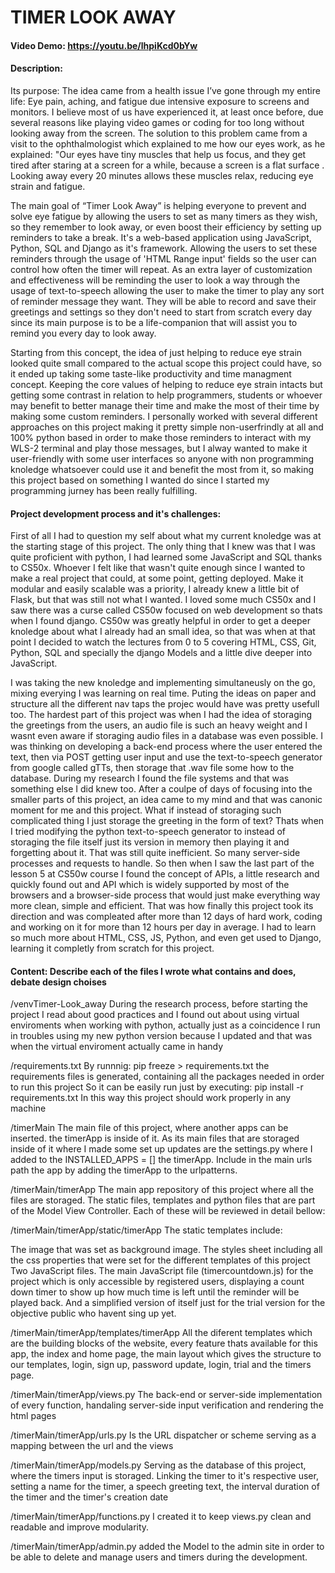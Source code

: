 # TIMER LOOK AWAY
#### Video Demo: https://youtu.be/lhpiKcd0bYw

#### Description:
Its purpose:
The idea came from a health issue I’ve gone through my entire life:  Eye pain, aching, and fatigue due intensive exposure to screens and monitors. I believe most of us have experienced it, at least once before, due several reasons like playing video games or coding for too long without looking away from the screen. The solution to this problem came from a visit to the ophthalmologist which explained to me how our eyes work, as he explained: "Our eyes have tiny muscles that help us focus, and they get tired after staring at a screen for a while, because a screen is a flat surface . Looking away every 20 minutes allows these muscles relax, reducing eye strain and fatigue.

The main goal  of “Timer Look Away” is helping everyone to prevent and solve eye fatigue by allowing the users to set as many timers as they wish, so they remember to look away, or even boost their efficiency by setting up reminders to take a break. It's a web-based application using JavaScript, Python, SQL and Django as it's framework. Allowing the users to set these reminders through the usage of 'HTML Range input' fields so the user can control how often the timer will repeat. As an extra layer of customization and effectiveness will be reminding the user to look a way through the usage of text-to-speech allowing the user to make the timer to play any sort of reminder message they want. They will be able to record and save their greetings and settings so they don't need to start from scratch every day since its main purpose is to be a life-companion that will assist you to remind you every day to look away.

Starting from this concept, the idea of just helping to reduce eye strain looked quite small compared to the actual scope this project could have, so it ended up taking some taste-like productivity and time managment concept. Keeping the core values of helping to reduce eye strain intacts but getting some contrast in relation to help programmers, students or whoever may benefit to better manage their time and make the most of their time by making some custom reminders. I personally worked with several different approaches on this project making it pretty simple non-userfrindly at all and 100% python based in order to make those reminders to interact with my WLS-2 terminal and play those messages, but I alway wanted to make it user-friendly with some user interfaces so anyone with non programming knoledge whatsoever could use it and benefit the most from it, so making this project based on something I wanted do since I started my programming jurney has been really fulfilling.

#### Project development process and it's challenges:
First of all I had to question my self about what my current knoledge was at the starting stage of this project. The only thing that I knew was that I was quite proficient with python, I had learned some JavaScript and SQL thanks to CS50x. Whoever I felt like that wasn't quite enough since I wanted to make a real project that could, at some point, getting deployed. Make it modular and easily scalable was a priority, I already knew a little bit of Flask, but that was still not what I wanted. I loved some much CS50x and I saw there was a curse called CS50w focused on web development so thats when I found django. CS50w was greatly helpful in order to get a deeper knoledge about what I already had an small idea, so that was when at that point I decided to watch the lectures from 0 to 5 covering HTML, CSS, Git, Python, SQL and specially the django Models and a little dive deeper into JavaScript.

I was taking the new knoledge and implementing simultaneusly on the go, mixing everying I was learning on real time. Puting the ideas on paper and structure all the different nav taps the projec would have was pretty usefull too. The hardest part of this project was when I had the idea of storaging the greetings from the users, an audio file is such an heavy weight and I wasnt even aware if storaging audio files in a database was even possible. I was thinking on developing a back-end process where the user entered the text, then via POST getting user input and use the text-to-speech generator from google called gTTs, then storage that .wav file some how to the database. During my research I found the file systems and that was something else I did knew too. After a coulpe of days of focusing into the smaller parts of this project, an idea came to my mind and that was canonic moment for me and this project. What if instead of storaging such complicated thing I just storage the greeting in the form of text? Thats when I tried modifying the python text-to-speech generator to instead of storaging the file itself just its version in memory then playing it and forgetting about it. That was still quite inefficient. So many server-side processes and requests to handle. So then when I saw the last part of the lesson 5 at CS50w course I found the concept of APIs, a little research and quickly found out and API which is widely supported by most of the browsers and a browser-side process that would just make everything way more clean, simple and efficient. That was how finally this project took its direction and was compleated after more than 12 days of hard work, coding and working on it for more than 12 hours per day in average. I had to learn so much more about HTML, CSS, JS, Python, and even get used to Django, learning it completly from scratch for this project.

#### Content: Describe each of the files I wrote what contains and does, debate design choises

/venvTimer-Look_away
During the research process, before starting the project I read about good practices and I found out about using virtual enviroments when working with python, actually just as a coincidence I run in troubles using my new python version because I updated and that was when the virtual enviroment actually came in handy

/requirements.txt
By runnnig: pip freeze > requirements.txt the requirements files is generated, containing all the packages needed in order to run this project
So it can be easily run just by executing: pip install -r requirements.txt
In this way this project should work properly in any machine

/timerMain
The main file of this project, where another apps can be inserted. the timerApp is inside of it. As its main files that are storaged inside of it where I made some set up updates are the settings.py where I added to the INSTALLED_APPS = [] the timerApp. Include in the main urls path the app by adding the timerApp to the urlpatterns.

/timerMain/timerApp
The main app repository of this project where all the files are storaged. The static files, templates and python files that are part of the Model View Controller. Each of these will be reviewed in detail bellow:

/timerMain/timerApp/static/timerApp
The static templates include:

The image that was set as background image.
The styles sheet including all the css properties that were set for the different templates of this project
Two JavaScript files. The main JavaScript file (timercountdown.js) for the project which is only accessible by registered users, displaying a count down timer to show up how much time is left until the reminder will be played back. And a simplified version of itself just for the trial version for the objective public who havent sing up yet.

/timerMain/timerApp/templates/timerApp
All the diferent templates which are the building blocks of the website, every feature thats available for this app, the index and home page, the main layout which  gives the structure to our templates, login, sign up, password update, login, trial and the timers page.

/timerMain/timerApp/views.py
The back-end or server-side implementation of every function, handaling server-side input verification and rendering the html pages

/timerMain/timerApp/urls.py
Is the URL dispatcher or scheme serving as a mapping between the url and the views

/timerMain/timerApp/models.py
Serving as the database of this project, where the timers input is storaged. Linking the timer to it's respective user, setting a name for the timer, a speech greeting text, the interval duration of the timer and the timer's creation date

/timerMain/timerApp/functions.py
I created it to keep views.py clean and readable and improve modularity.

/timerMain/timerApp/admin.py
added the Model to the admin site in order to be able to delete and manage users and timers during the development.
